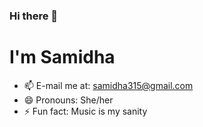 ### Hi there 👋
# I'm Samidha 
<!--
**samidha28/samidha28** is a ✨ _special_ ✨ repository because its `README.md` (this file) appears on your GitHub profile.

Here are some ideas to get you started:

<!---🔭 I’m currently working on ...-->
<!--- 👯 I’m looking to collaborate on ...
- 💬 Ask me about 
- 🤔 I’m looking for help with ...
- 🌱 I’m currently learning MERN Stack-->
- 📫 E-mail me at: samidha315@gmail.com
- 😄 Pronouns: She/her
- ⚡ Fun fact: Music is my sanity

